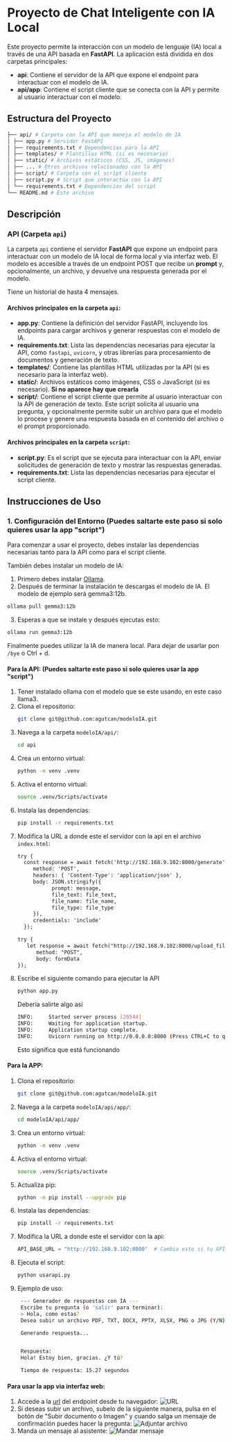 # Proyecto de Chat Inteligente con IA Local

Este proyecto permite la interacción con un modelo de lenguaje (IA) local a través de una API basada en **FastAPI**. La aplicación está dividida en dos carpetas principales:

- **api**: Contiene el servidor de la API que expone el endpoint para interactuar con el modelo de IA.
- **api/app**: Contiene el script cliente que se conecta con la API y permite al usuario interactuar con el modelo.

## Estructura del Proyecto
```bash
├── api/ # Carpeta con la API que maneja el modelo de IA 
│ ├── app.py # Servidor FastAPI 
│ ├── requirements.txt # Dependencias para la API 
│ ├── templates/ # Plantillas HTML (si es necesario) 
│ ├── static/ # Archivos estáticos (CSS, JS, imágenes) 
│ ├── ... # Otros archivos relacionados con la API 
│ ├── script/ # Carpeta con el script cliente 
│ ├── script.py # Script que interactúa con la API 
│ └── requirements.txt # Dependencias del script 
└── README.md # Este archivo
```
## Descripción

### API (Carpeta `api`)

La carpeta `api` contiene el servidor **FastAPI** que expone un endpoint para interactuar con un modelo de IA local de forma local y via interfaz web. El modelo es accesible a través de un endpoint POST que recibe un **prompt** y, opcionalmente, un archivo, y devuelve una respuesta generada por el modelo.

Tiene un historial de hasta 4 mensajes.

#### Archivos principales en la carpeta `api`:

- **app.py**: Contiene la definición del servidor FastAPI, incluyendo los endpoints para cargar archivos y generar respuestas con el modelo de IA.
- **requirements.txt**: Lista las dependencias necesarias para ejecutar la API, como `fastapi`, `uvicorn`, y otras librerías para procesamiento de documentos y generación de texto.
- **templates/**: Contiene las plantillas HTML utilizadas por la API (si es necesario para la interfaz web).
- **static/**: Archivos estáticos como imágenes, CSS o JavaScript (si es necesario). **Si no aparece hay que crearla**
- **script/**: Contiene el script cliente que permite al usuario interactuar con la API de generación de texto. Este script solicita al usuario una pregunta, y opcionalmente permite subir un archivo para que el modelo lo procese y genere una respuesta basada en el contenido del archivo o el prompt proporcionado.

#### Archivos principales en la carpeta `script`:

- **script.py**: Es el script que se ejecuta para interactuar con la API, enviar solicitudes de generación de texto y mostrar las respuestas generadas.
- **requirements.txt**: Lista las dependencias necesarias para ejecutar el script cliente.

## Instrucciones de Uso

### 1. Configuración del Entorno (Puedes saltarte este paso si solo quieres usar la app "script")

Para comenzar a usar el proyecto, debes instalar las dependencias necesarias tanto para la API como para el script cliente.

También debes instalar un modelo de IA:
1. Primero debes instalar [Ollama](https://ollama.com/).
2. Después de terminar la instalación te descargas el modelo de IA. El modelo de ejemplo será gemma3:12b.
```bash
ollama pull gemma3:12b
```
3. Esperas a que se instale y después ejecutas esto:
```bash
ollama run gemma3:12b
```
Finalmente puedes utilizar la IA de manera local. Para dejar de usarlar pon `/bye` o Ctrl + d.

#### Para la API: (Puedes saltarte este paso si solo quieres usar la app "script")

1. Tener instalado ollama con el modelo que se este usando, en este caso llama3.
2.  Clona el repositorio:
    ```bash
    git clone git@github.com:agutcan/modeloIA.git
    ```
3. Navega a la carpeta `modeloIA/api/`:
   ```bash
   cd api
   ``` 
4. Crea un entorno virtual:
   ```bash
   python -m venv .venv
   ``` 
5. Activa el entorno virtual:
   ```bash
   source .venv/Scripts/activate
   ```
6. Instala las dependencias:
    ```bash
   pip install -r requirements.txt
   ```
7. Modifica la URL a donde este el servidor con la api en el archivo `index.html`:
    ```html
   try {
      const response = await fetch('http://192.168.9.102:8000/generate', { // Cambia la url si es necesario
         method: 'POST',
         headers: { 'Content-Type': 'application/json' },
         body: JSON.stringify({
               prompt: message,
               file_text: file_text,
               file_name: file_name,
               file_type: file_type
         }),
         credentials: 'include'
      });
   ```
   ```html
   try {
      let response = await fetch("http://192.168.9.102:8000/upload_file", { // Cambia la url si es necesario
         method: "POST",
         body: formData
   });
   ```
8. Escribe el siguiente comando para ejecutar la API
   ```bash
   python app.py
   ```
   Debería salirte algo así
   ```bash
   INFO:     Started server process [20544]
   INFO:     Waiting for application startup.
   INFO:     Application startup complete.
   INFO:     Uvicorn running on http://0.0.0.0:8000 (Press CTRL+C to quit)
   ```
   Esto significa que está funcionando

#### Para la APP:

1. Clona el repositorio:
    ```bash
    git clone git@github.com:agutcan/modeloIA.git
    ```
2. Navega a la carpeta `modeloIA/api/app/`:
   ```bash
   cd modeloIA/api/app/
   ``` 
3. Crea un entorno virtual:
   ```bash
   python -m venv .venv
   ``` 
4. Activa el entorno virtual:
   ```bash
   source .venv/Scripts/activate
   ```
5. Actualiza pip:
   ```bash
   python -m pip install --upgrade pip
   ```
6. Instala las dependencias:
    ```bash
   pip install -r requirements.txt
   ```
7. Modifica la URL a donde este el servidor con la api:
    ```python
    API_BASE_URL = "http://192.168.9.102:8000"  # Cambia esto si tu API está en otro lugar
   ```
8. Ejecuta el script:
    ```bash
   python usarapi.py
   ```
9. Ejemplo de uso:
   ```bash
    --- Generador de respuestas con IA ---
    Escribe tu pregunta (o 'salir' para terminar):
    > Hola, como estas?
    Desea subir un archivo PDF, TXT, DOCX, PPTX, XLSX, PNG o JPG (Y/N): n

    Generando respuesta...


    Respuesta:
    Hola! Estoy bien, gracias. ¿Y tú?

    Tiempo de respuesta: 15.27 segundos
   ```

#### Para usar la app via interfaz web:

1. Accede a la [url](http://192.168.9.102:8000)
 del endpoint desde tu navegador:
   ![URL](imagenesReadme/URL.png)
2. Si deseas subir un archivo, subelo de la siguiente manera, pulsa en el botón de "Subir documento o Imagen" y cuando salga un mensaje de confirmación puedes hacer la pregunta:
   ![Adjuntar archivo](imagenesReadme/AdjuntarArchivo.png)
3. Manda un mensaje al asistente:
   ![Mandar mensaje](imagenesReadme/mensaje.png)

